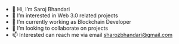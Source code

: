 - 👋 Hi, I’m Saroj Bhandari
- 👀 I’m interested in Web 3.0 related projects
- 🌱 I’m currently working as Blockchain Developer
- 💞️ I’m looking to collaborate on projects
- 📫 Interested can reach me via email sharozbhandari@gmail.com

<!---
sarozbhandari/sarozbhandari is a ✨ special ✨ repository because its `README.md` (this file) appears on your GitHub profile.
You can click the Preview link to take a look at your changes.
--->
